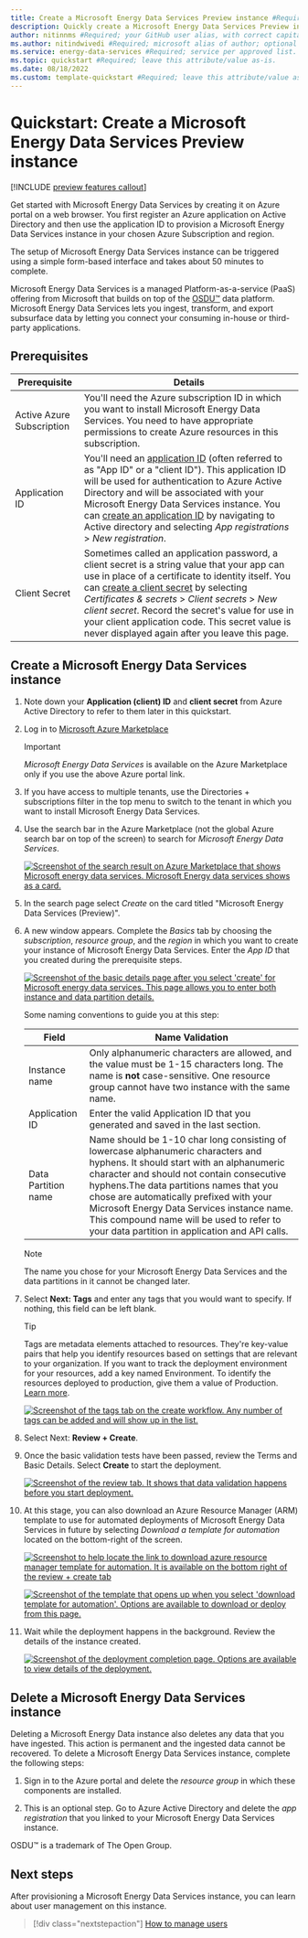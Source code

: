 ```yaml
---
title: Create a Microsoft Energy Data Services Preview instance #Required; page title is displayed in search results. Include the brand.
description: Quickly create a Microsoft Energy Data Services Preview instance #Required; article description that is displayed in search results. 
author: nitinnms #Required; your GitHub user alias, with correct capitalization.
ms.author: nitindwivedi #Required; microsoft alias of author; optional team alias.
ms.service: energy-data-services #Required; service per approved list. slug assigned by ACOM.
ms.topic: quickstart #Required; leave this attribute/value as-is.
ms.date: 08/18/2022
ms.custom: template-quickstart #Required; leave this attribute/value as-is.
---
```


# Quickstart: Create a Microsoft Energy Data Services Preview instance

[!INCLUDE [preview features callout](./includes/preview/preview-callout.md)]

Get started with Microsoft Energy Data Services by creating it on Azure portal on a web browser. You first register an Azure application on Active Directory and then use the application ID to provision a Microsoft Energy Data Services instance in your chosen Azure Subscription and region. 

The setup of Microsoft Energy Data Services instance can be triggered using a simple form-based interface and takes about 50 minutes to complete.

Microsoft Energy Data Services is a managed Platform-as-a-service (PaaS) offering from Microsoft that builds on top of the [OSDU&trade;](https://osduforum.org/) data platform. Microsoft Energy Data Services lets you ingest, transform, and export subsurface data by letting you connect your consuming in-house or third-party applications.

## Prerequisites

| Prerequisite | Details |
| ------------ | ------- |
Active Azure Subscription | You'll need the Azure subscription ID in which you want to install Microsoft Energy Data Services. You need to have appropriate permissions to create Azure resources in this subscription. 
Application ID | You'll need an [application ID](../active-directory/develop/application-model.md) (often referred to as "App ID" or a "client ID"). This application ID will be used for authentication to Azure Active Directory and will be associated with your Microsoft Energy Data Services instance. You can [create an application ID](../active-directory/develop/quickstart-register-app.md) by navigating to Active directory and selecting *App registrations* > *New registration*.
Client Secret | Sometimes called an application password, a client secret is a string value that your app can use in place of a certificate to identity itself. You can [create a client secret](../active-directory/develop/quickstart-register-app.md#add-a-client-secret) by selecting *Certificates & secrets* > *Client secrets* > *New client secret*. Record the secret's value for use in your client application code. This secret value is never displayed again after you leave this page.


## Create a Microsoft Energy Data Services instance


1. Note down your **Application (client) ID** and **client secret** from Azure Active Directory to refer to them later in this quickstart.  

1. Log in to [Microsoft Azure Marketplace](https://portal.azure.com/?microsoft_azure_marketplace_ItemHideKey=Microsoft_Azure_OpenEnergyPlatformHidden)

    > [!IMPORTANT]
    > *Microsoft Energy Data Services* is available on the Azure Marketplace only if you use the above Azure portal link.


1. If you have access to multiple tenants, use the Directories + subscriptions filter in the top menu to switch to the tenant in which you want to install Microsoft Energy Data Services.

1. Use the search bar in the Azure Marketplace (not the global Azure search bar on top of the screen) to search for *Microsoft Energy Data Services*.

    [![Screenshot of the search result on Azure Marketplace that shows Microsoft energy data services. Microsoft Energy data services shows as a card.](media/quickstart-create-microsoft-energy-data-services-instance/search-meds-on-azure-marketplace.png)](media/quickstart-create-microsoft-energy-data-services-instance/search-meds-on-azure-marketplace.png#lightbox)

1. In the search page select *Create* on the card titled "Microsoft Energy Data Services (Preview)". 

1. A new window appears. Complete the *Basics* tab by choosing the *subscription*, *resource group*, and the *region* in which you want to create your instance of Microsoft Energy Data Services. Enter the *App ID* that you created during the prerequisite steps.

    [![Screenshot of the basic details page after you select 'create' for Microsoft energy data services. This page allows you to enter both instance and data partition details.](media/quickstart-create-microsoft-energy-data-services-instance/input-basic-details.png)](media/quickstart-create-microsoft-energy-data-services-instance/input-basic-details.png#lightbox)
 

    Some naming conventions to guide you at this step:

    | Field | Name Validation | 
    | ----- | --------------- |
    Instance name | Only alphanumeric characters are allowed, and the value must be 1-15 characters long. The name is **not** case-sensitive. One resource group cannot have two instance with the same name. 
    Application ID | Enter the valid Application ID that you generated and saved in the last section.
    Data Partition name | Name should be 1-10 char long consisting of lowercase alphanumeric characters and hyphens. It should start with an alphanumeric character and should not contain consecutive hyphens.The data partitions names that you chose are automatically prefixed with your Microsoft Energy Data Services instance name. This compound name will be used to refer to your data partition in application and API calls. 

    > [!NOTE]
    > The name you chose for your Microsoft Energy Data Services and the data partitions in it cannot be changed later.  


1. Select **Next: Tags** and enter any tags that you would want to specify. If nothing, this field can be left blank.

    > [!TIP]
    > Tags are metadata elements attached to resources. They're key-value pairs that help you identify resources based on settings that are relevant to your organization. If you want to track the deployment environment for your resources, add a key named Environment. To identify the resources deployed to production, give them a value of Production. [Learn more](../azure-resource-manager/management/tag-resources.md?tabs=json). 

    [![Screenshot of the tags tab on the create workflow. Any number of tags can be added and will show up in the list.](media/quickstart-create-microsoft-energy-data-services-instance/input-tags.png)](media/quickstart-create-microsoft-energy-data-services-instance/input-tags.png#lightbox)

1. Select Next: **Review + Create**.

1. Once the basic validation tests have been passed, review the Terms and Basic Details. Select **Create** to start the deployment.

    [![Screenshot of the review tab. It shows that data validation happens before you start deployment.](media/quickstart-create-microsoft-energy-data-services-instance/validation-check-after-entering-details.png)](media/quickstart-create-microsoft-energy-data-services-instance/validation-check-after-entering-details.png#lightbox)

1. At this stage, you can also download an Azure Resource Manager (ARM) template to use for automated deployments of Microsoft Energy Data Services in future by selecting *Download a template for automation* located on the bottom-right of the screen. 

    [![Screenshot to help locate the link to download azure resource manager template for automation. It is available on the bottom right of the *review + create* tab](media/quickstart-create-microsoft-energy-data-services-instance/download-template-automation.png)](media/quickstart-create-microsoft-energy-data-services-instance/download-template-automation.png#lightbox)

    [![Screenshot of the template that opens up when you select 'download template for automation'. Options are available to download or deploy from this page.](media/quickstart-create-microsoft-energy-data-services-instance/automate-deploy-resource-using-azure-resource-manager.png)](media/quickstart-create-microsoft-energy-data-services-instance/automate-deploy-resource-using-azure-resource-manager.png#lightbox)

1. Wait while the deployment happens in the background. Review the details of the instance created.

    [![Screenshot of the deployment completion page. Options are available to view details of the deployment.](media/quickstart-create-microsoft-energy-data-services-instance/deployment-complete.png)](media/quickstart-create-microsoft-energy-data-services-instance/deployment-complete.png#lightbox)


 
## Delete a Microsoft Energy Data Services instance

Deleting a Microsoft Energy Data instance also deletes any data that you have ingested. This action is permanent and the ingested data cannot be recovered. To delete a Microsoft Energy Data Services instance, complete the following steps:

1. Sign in to the Azure portal and delete the *resource group* in which these components are installed.

2. This is an optional step. Go to Azure Active Directory and delete the *app registration* that you linked to your Microsoft Energy Data Services instance.

OSDU&trade; is a trademark of The Open Group.

## Next steps
After provisioning a Microsoft Energy Data Services instance, you can learn about user management on this instance.
> [!div class="nextstepaction"]
> [How to manage users](how-to-manage-users.md)
